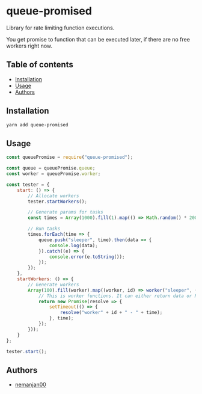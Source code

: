 # queue-promised

Library for rate limiting function executions. 

You get promise to function that can be executed later, if there are no free workers right now. 

## Table of contents


<!-- vim-markdown-toc GFM -->

* [Installation](#installation)
* [Usage](#usage)
* [Authors](#authors)

<!-- vim-markdown-toc -->

## Installation

```bash
yarn add queue-promised
```

## Usage

```javascript
const queuePromise = require("queue-promised");

const queue = queuePromise.queue;
const worker = queuePromise.worker;

const tester = {
	start: () => {
		// Allocate workers
		tester.startWorkers();

		// Generate params for tasks
		const times = Array(1000).fill(1).map(() => Math.random() * 2000);

		// Run tasks
		times.forEach(time => {
			queue.push("sleeper", time).then(data => {
				console.log(data);
			}).catch((e) => {
				console.error(e.toString());
			});
		});
	},
	startWorkers: () => {
		// Generate workers
		Array(100).fill(worker).map((worker, id) => worker("sleeper", (time) => {
			// This is worker functions. It can either return data or Promise
			return new Promise(resolve => {
				setTimeout(() => {
					resolve("worker" + id + " - " + time);
				}, time);
			});
		}));
	}
};

tester.start();
```

## Authors

* [nemanjan00](https://github.com/nemanjan00)

